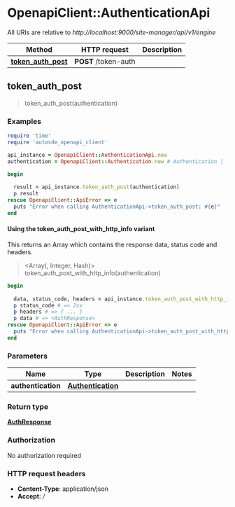 # OpenapiClient::AuthenticationApi

All URIs are relative to *http://localhost:9000/site-manager/api/v1/engine*

| Method | HTTP request | Description |
| ------ | ------------ | ----------- |
| [**token_auth_post**](AuthenticationApi.md#token_auth_post) | **POST** /token-auth |  |


## token_auth_post

> <AuthResponse> token_auth_post(authentication)



### Examples

```ruby
require 'time'
require 'autosde_openapi_client'

api_instance = OpenapiClient::AuthenticationApi.new
authentication = OpenapiClient::Authentication.new # Authentication | 

begin
  
  result = api_instance.token_auth_post(authentication)
  p result
rescue OpenapiClient::ApiError => e
  puts "Error when calling AuthenticationApi->token_auth_post: #{e}"
end
```

#### Using the token_auth_post_with_http_info variant

This returns an Array which contains the response data, status code and headers.

> <Array(<AuthResponse>, Integer, Hash)> token_auth_post_with_http_info(authentication)

```ruby
begin
  
  data, status_code, headers = api_instance.token_auth_post_with_http_info(authentication)
  p status_code # => 2xx
  p headers # => { ... }
  p data # => <AuthResponse>
rescue OpenapiClient::ApiError => e
  puts "Error when calling AuthenticationApi->token_auth_post_with_http_info: #{e}"
end
```

### Parameters

| Name | Type | Description | Notes |
| ---- | ---- | ----------- | ----- |
| **authentication** | [**Authentication**](Authentication.md) |  |  |

### Return type

[**AuthResponse**](AuthResponse.md)

### Authorization

No authorization required

### HTTP request headers

- **Content-Type**: application/json
- **Accept**: */*

